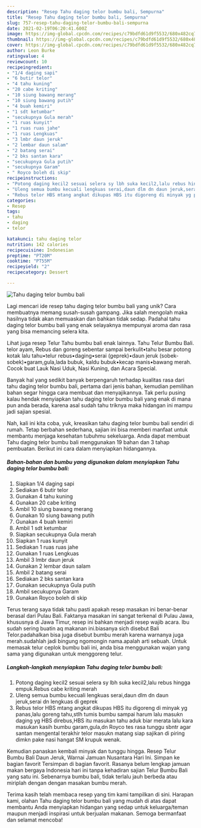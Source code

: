 ```yaml
---
description: "Resep Tahu daging telor bumbu bali, Sempurna"
title: "Resep Tahu daging telor bumbu bali, Sempurna"
slug: 757-resep-tahu-daging-telor-bumbu-bali-sempurna
date: 2021-02-19T06:20:41.600Z
image: https://img-global.cpcdn.com/recipes/c79bdfd61d9f5532/680x482cq70/tahu-daging-telor-bumbu-bali-foto-resep-utama.jpg
thumbnail: https://img-global.cpcdn.com/recipes/c79bdfd61d9f5532/680x482cq70/tahu-daging-telor-bumbu-bali-foto-resep-utama.jpg
cover: https://img-global.cpcdn.com/recipes/c79bdfd61d9f5532/680x482cq70/tahu-daging-telor-bumbu-bali-foto-resep-utama.jpg
author: Leon Burke
ratingvalue: 4
reviewcount: 10
recipeingredient:
- "1/4 daging sapi"
- "6 butir telor"
- "4 tahu kuning"
- "20 cabe kriting"
- "10 siung bawang merang"
- "10 siung bawang putih"
- "4 buah kemiri"
- "1 sdt ketumbar"
- "secukupnya Gula merah"
- "1 ruas kunyit"
- "1 ruas ruas jahe"
- "1 ruas Lengkuas"
- "3 lmbr daun jeruk"
- "2 lembar daun salam"
- "2 batang serai"
- "2 bks santan kara"
- "secukupnya Gula putih"
- "secukupnya Garam"
- " Royco boleh di skip"
recipeinstructions:
- "Potong daging kecil2 sesuai selera sy lbh suka kecil2,lalu rebus hingga empuk.Rebus cabe kriting merah"
- "Uleng semua bumbu kecuali lengkuas serai,daun dlm dn daun jeruk,serai dn lengkuas di geprek"
- "Rebus telor HBS mtang angkat dikupas HBS itu digoreng di minyak yg panas,lalu goreng tahu,stlh tumis bumbu sampai harum lalu masukn daging yg HBS direbus,HBS itu masukan tahu aduk biar merata lalu kara masukan kasih bumbu garam,gula,dn Royco tes rasa tunggu sbntr agar santan mengental terakhir telor masukn matang siap sajikan di piring dimkn pake nasi hangat SM krupuk wenak."
categories:
- Resep
tags:
- tahu
- daging
- telor

katakunci: tahu daging telor 
nutrition: 142 calories
recipecuisine: Indonesian
preptime: "PT20M"
cooktime: "PT55M"
recipeyield: "2"
recipecategory: Dessert

---
```



![Tahu daging telor bumbu bali](https://img-global.cpcdn.com/recipes/c79bdfd61d9f5532/680x482cq70/tahu-daging-telor-bumbu-bali-foto-resep-utama.jpg)

Lagi mencari ide resep tahu daging telor bumbu bali yang unik? Cara membuatnya memang susah-susah gampang. Jika salah mengolah maka hasilnya tidak akan memuaskan dan bahkan tidak sedap. Padahal tahu daging telor bumbu bali yang enak selayaknya mempunyai aroma dan rasa yang bisa memancing selera kita.

Lihat juga resep Telur Tahu bumbu bali enak lainnya. Tahu Telur Bumbu Bali. telor ayam, Rebus dan goreng sebentar sampai berkulit•tahu besar potong kotak lalu tahu•telur rebus•daging•serai (geprek)•daun jeruk (sobek-sobek)•garam,gula,lada bubuk, kaldu bubuk•kecap manis•bawang merah. Cocok buat Lauk Nasi Uduk, Nasi Kuning, dan Acara Special.

Banyak hal yang sedikit banyak berpengaruh terhadap kualitas rasa dari tahu daging telor bumbu bali, pertama dari jenis bahan, kemudian pemilihan bahan segar hingga cara membuat dan menyajikannya. Tak perlu pusing kalau hendak menyiapkan tahu daging telor bumbu bali yang enak di mana pun anda berada, karena asal sudah tahu triknya maka hidangan ini mampu jadi sajian spesial.


Nah, kali ini kita coba, yuk, kreasikan tahu daging telor bumbu bali sendiri di rumah. Tetap berbahan sederhana, sajian ini bisa memberi manfaat untuk membantu menjaga kesehatan tubuhmu sekeluarga. Anda dapat membuat Tahu daging telor bumbu bali menggunakan 19 bahan dan 3 tahap pembuatan. Berikut ini cara dalam menyiapkan hidangannya.

<!--inarticleads1-->

##### Bahan-bahan dan bumbu yang digunakan dalam menyiapkan Tahu daging telor bumbu bali:

1. Siapkan 1/4 daging sapi
1. Sediakan 6 butir telor
1. Gunakan 4 tahu kuning
1. Gunakan 20 cabe kriting
1. Ambil 10 siung bawang merang
1. Gunakan 10 siung bawang putih
1. Gunakan 4 buah kemiri
1. Ambil 1 sdt ketumbar
1. Siapkan secukupnya Gula merah
1. Siapkan 1 ruas kunyit
1. Sediakan 1 ruas ruas jahe
1. Gunakan 1 ruas Lengkuas
1. Ambil 3 lmbr daun jeruk
1. Gunakan 2 lembar daun salam
1. Ambil 2 batang serai
1. Sediakan 2 bks santan kara
1. Gunakan secukupnya Gula putih
1. Ambil secukupnya Garam
1. Gunakan  Royco boleh di skip


Terus terang saya tidak tahu pasti apakah resep masakan ini benar-benar berasal dari Pulau Bali. Faktanya masakan ini sangat terkenal di Pulau Jawa, khususnya di Jawa Timur, resep ini bahkan menjadi resep wajib acara. Ibu sudah sering buatin aq makanan ini.biasanya sich disebut Bali Telor.padahalkan bisa juga disebut bumbu merah karena warnanya juga merah.sudahlah jadi bingung ngomongin nama.apalah arti sebuah. Untuk memasak telur ceplok bumbu bali ini, anda bisa menggunakan wajan yang sama yang digunakan untuk menggoreng telur. 

<!--inarticleads2-->

##### Langkah-langkah menyiapkan Tahu daging telor bumbu bali:

1. Potong daging kecil2 sesuai selera sy lbh suka kecil2,lalu rebus hingga empuk.Rebus cabe kriting merah
1. Uleng semua bumbu kecuali lengkuas serai,daun dlm dn daun jeruk,serai dn lengkuas di geprek
1. Rebus telor HBS mtang angkat dikupas HBS itu digoreng di minyak yg panas,lalu goreng tahu,stlh tumis bumbu sampai harum lalu masukn daging yg HBS direbus,HBS itu masukan tahu aduk biar merata lalu kara masukan kasih bumbu garam,gula,dn Royco tes rasa tunggu sbntr agar santan mengental terakhir telor masukn matang siap sajikan di piring dimkn pake nasi hangat SM krupuk wenak.


Kemudian panaskan kembali minyak dan tunggu hingga. Resep Telur Bumbu Bali Daun Jeruk, Warnai Jamuan Nusantara Hari Ini. Simpan ke bagian favorit Tersimpan di bagian favorit. Rasanya belum lengkap jamuan makan bergaya Indonesia hari ini tanpa kehadiran sajian Telur Bumbu Bali yang satu ini. Sebenarnya bumbu bali, tidak terlalu jauh berbeda atau miriplah dengan dengan masakan bumbu merah. 

Terima kasih telah membaca resep yang tim kami tampilkan di sini. Harapan kami, olahan Tahu daging telor bumbu bali yang mudah di atas dapat membantu Anda menyiapkan hidangan yang sedap untuk keluarga/teman maupun menjadi inspirasi untuk berjualan makanan. Semoga bermanfaat dan selamat mencoba!
